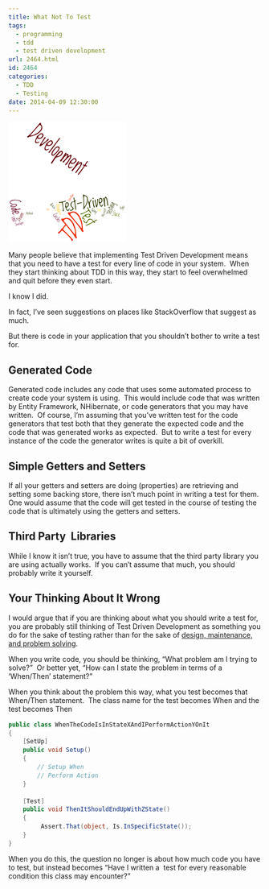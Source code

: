 ```yaml
---
title: What Not To Test
tags:
  - programming
  - tdd
  - test driven development
url: 2464.html
id: 2464
categories:
  - TDD
  - Testing
date: 2014-04-09 12:30:00
---
```


![WhatNotToTest](/uploads/2014/04/WhatNotToTest.png "WhatNotToTest")

Many people believe that implementing Test Driven Development means that you need to have a test for every line of code in your system.  When  they start thinking about TDD in this way, they start to feel overwhelmed and quit before they even start.

I know I did.

In fact, I’ve seen suggestions on places like StackOverflow that suggest as much.

But there is code in your application that you shouldn’t bother to write a test for.

<!-- more -->

Generated Code
--------------

Generated code includes any code that uses some automated process to create code your system is using.  This would include code that was written by Entity Framework, NHibernate, or code generators that you may have written.  Of course, I’m assuming that you’ve written test for the code generators that test both that they generate the expected code and the code that was generated works as expected.  But to write a test for every instance of the code the generator writes is quite a bit of overkill.

Simple Getters and Setters
--------------------------

If all your getters and setters are doing (properties) are retrieving and setting some backing store, there isn’t much point in writing a test for them.  One would assume that the code will get tested in the course of testing the code that is ultimately using the getters and setters.

Third Party  Libraries
----------------------

While I know it isn’t true, you have to assume that the third party library you are using actually works.  If you can’t assume that much, you should probably write it yourself.

Your Thinking About It Wrong
----------------------------

I would argue that if you are thinking about what you should write a test for, you are probably still thinking of Test Driven Development as something you do for the sake of testing rather than for the sake of [design, maintenance, and problem solving](/tdd-isnt-all-about-testing/).

When you write code, you should be thinking, “What problem am I trying to solve?”  Or better yet, “How can I state the problem in terms of a ‘When/Then’ statement?”

When you think about the problem this way, what you test becomes that When/Then statement.  The class name for the test becomes When and the test becomes Then

``` csharp
public class WhenTheCodeIsInStateXAndIPerformActionYOnIt
{
    [SetUp]
    public void Setup()
    {
        // Setup When
        // Perform Action
    }

    [Test]
    public void ThenItShouldEndUpWithZState()
    {
         Assert.That(object, Is.InSpecificState());
    }
}
```

When you do this, the question no longer is about how much code you have to test, but instead becomes “Have I written a  test for every reasonable condition this class may encounter?”
